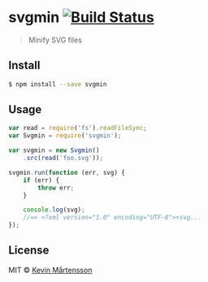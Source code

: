 # svgmin [![Build Status](https://travis-ci.org/kevva/svgmin.svg?branch=master)](https://travis-ci.org/kevva/svgmin)

> Minify SVG files

## Install

```sh
$ npm install --save svgmin
```

## Usage

```js
var read = require('fs').readFileSync;
var Svgmin = require('svgmin');

var svgmin = new Svgmin()
    .src(read('foo.svg'));

svgmin.run(function (err, svg) {
    if (err) {
        throw err;
    }

    console.log(svg);
    //=> <?xml version="1.0" encoding="UTF-8"><svg...
});
```

## License

MIT © [Kevin Mårtensson](http://kevinmartensson.com)

